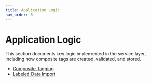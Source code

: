 ```yaml
---
title: Application Logic
nav_order: 5
---
```

# Application Logic

This section documents key logic implemented in the service layer, including how composite tags are created, validated, and stored.

- [Composite Tagging](./composite_tagging.md)
- [Labeled Data Import](./labeled_data_import.md)
